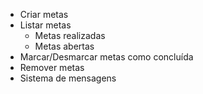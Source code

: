 - Criar metas
- Listar metas
    - Metas realizadas
    - Metas abertas
- Marcar/Desmarcar metas como concluída
- Remover metas
- Sistema de mensagens